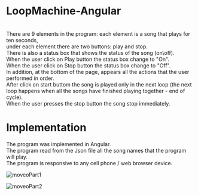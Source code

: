 # LoopMachine-Angular
</br>
There are 9 elements in the program: each element is a song that plays for ten seconds,</br>
under each element there are two buttons: play and stop.</br>
There is also a status box that shows the status of the song (on\off).</br>
When the user click on Play button the status box change to "On".</br>
When the user click on Stop button the status box change to "Off".</br>
In addition, at the bottom of the page, appears all the actions that the user performed in order.</br>
After click on start buttom the song is played only in the next loop (the next loop happens when all the songs have finished playing together - end of cycle).</br>
When the user presses the stop button the song stop immediately.</br>

# Implementation
The program was implemented in Angular.</br>
The program read from the Json file all the song names that the program will play.</br>
The program is responsive to any cell phone / web browser device. </br>





![moveoPart1](https://user-images.githubusercontent.com/65177459/125971624-18265315-ac3a-4c29-8e93-6373f07b66cf.png)
</br>


![moveoPart2](https://user-images.githubusercontent.com/65177459/125971619-d4c2d500-e8c9-487d-a0c8-722707f18271.png)
